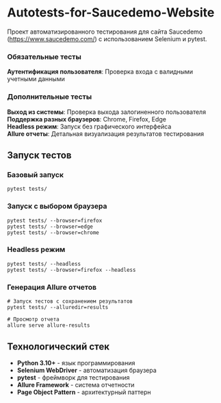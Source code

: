 # Autotests-for-Saucedemo-Website
Проект автоматизированного тестирования для сайта Saucedemo (https://www.saucedemo.com/) с использованием Selenium и pytest.

### Обязательные тесты
**Аутентификация пользователя**: Проверка входа с валидными учетными данными

### Дополнительные тесты
**Выход из системы**: Проверка выхода залогиненного пользователя<br />
**Поддержка разных браузеров**: Chrome, Firefox, Edge<br />
**Headless режим**: Запуск без графического интерфейса<br />
**Allure отчеты**: Детальная визуализация результатов тестирования

## Запуск тестов

### Базовый запуск 
``` pytest tests/ ``` 

### Запуск с выбором браузера
```
pytest tests/ --browser=firefox
pytest tests/ --browser=edge
pytest tests/ --browser=chrome
```
### Headless режим
```
pytest tests/ --headless
pytest tests/ --browser=firefox --headless
```
### Генерация Allure отчетов
```
# Запуск тестов с сохранением результатов
pytest tests/ --alluredir=results

# Просмотр отчета
allure serve allure-results
```

## Технологический стек

- **Python 3.10+** - язык программирования
- **Selenium WebDriver** - автоматизация браузера
- **pytest** - фреймворк для тестирования
- **Allure Framework** - система отчетности
- **Page Object Pattern** - архитектурный паттерн
